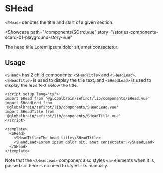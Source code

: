 <script setup lang="ts">
import SHead from 'sefirot/components/SHead.vue'
import SHeadLead from 'sefirot/components/SHeadLead.vue'
import SHeadTitle from 'sefirot/components/SHeadTitle.vue'
</script>

# SHead

`<SHead>` denotes the title and start of a given section.

<Showcase
  path="/components/SCard.vue"
  story="/stories-components-scard-01-playground-story-vue"
>
  <SHead>
    <SHeadTitle>The head title</SHeadTitle>
    <SHeadLead>Lorem ipsum dolor sit, amet consectetur.</SHeadLead>
  </SHead>
</Showcase>

## Usage

`<SHead>` has 2 child components: `<SHeadTitle>` and `<SHeadLead>`. `<SHeadTitle>` is used to display the title text, and `<SHeadLead>` is used to display the lead text below the title.

```vue
<script setup lang="ts">
import SHead from '@globalbrain/sefirot/lib/components/SHead.vue'
import SHeadLead from '@globalbrain/sefirot/lib/components/SHeadLead.vue'
import SHeadTitle from '@globalbrain/sefirot/lib/components/SHeadTitle.vue'
</script>

<template>
  <SHead>
    <SHeadTitle>The head title</SHeadTitle>
    <SHeadLead>Lorem ipsum dolor sit, amet consectetur.</SHeadLead>
  </SHead>
</template>
```

Note that the `<SHeadLead>` component also styles `<a>` elements when it is passed so there is no need to style links manually.
